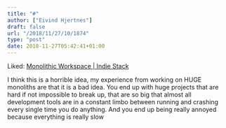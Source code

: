 ```yaml
---
title: "#"
author: ["Eivind Hjertnes"]
draft: false
url: "/2018/11/27/10/1874"
type: "post"
date: 2018-11-27T05:42:41+01:00
---
```


Liked:
[Monolithic
Workspace | Indie Stack](https://indiestack.com/2018/11/monolithic-workspace/)

I think this is a horrible idea, my experience from working on HUGE
monoliths are that it is a bad idea. You end up with huge projects that
are hard if not impossible to break up, that are so big that almost all
development tools are in a constant limbo between running and crashing
every single time you do anything. And you end up being really annoyed
because everything is really slow
